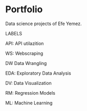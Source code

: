 # Portfolio
Data science projects of Efe Yemez.

LABELS

API:  API utilazition

WS:   Webscraping

DW    Data Wrangling

EDA:  Exploratory Data Analysis

DV:   Data Visualization

RM:   Regression Models

ML:   Machine Learning

